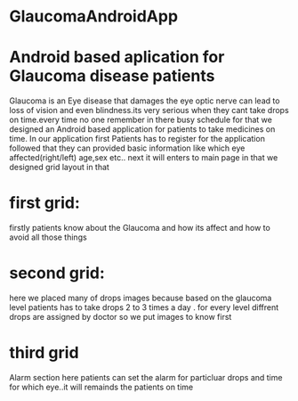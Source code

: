 # GlaucomaAndroidApp
# Android based aplication for Glaucoma disease patients
Glaucoma is an Eye disease that damages the eye optic nerve can lead to loss of vision and even blindness.its very serious when they cant take drops on time.every time no one remember in there busy schedule
for that we designed an Android based application for patients to take medicines on time.
In our application first Patients has to register for the application followed that they can provided basic information like which eye affected(right/left) age,sex etc..
next it will enters to main page in that we designed grid layout in that 
# first grid:
firstly patients know about the Glaucoma and how its affect and how to avoid all those things
# second grid:
here we placed many of drops images because based on the glaucoma level patients has to take drops 2 to 3 times a day . for every level diffrent drops are assigned by doctor so we put images to know first
# third grid
Alarm section here patients can set the alarm for particluar drops and time for which eye..it will remainds the patients on time 


